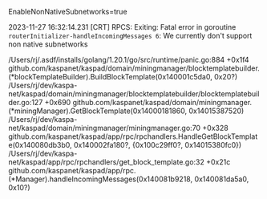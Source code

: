 EnableNonNativeSubnetworks=true

2023-11-27 16:32:14.231 [CRT] RPCS: Exiting: Fatal error in goroutine `routerInitializer-handleIncomingMessages 6`: We currently don't support non native subnetworks

/Users/rj/.asdf/installs/golang/1.20.1/go/src/runtime/panic.go:884 +0x1f4
github.com/kaspanet/kaspad/domain/miningmanager/blocktemplatebuilder.(*blockTemplateBuilder).BuildBlockTemplate(0x140001c5da0, 0x20?)
/Users/rj/dev/kaspa-net/kaspad/domain/miningmanager/blocktemplatebuilder/blocktemplatebuilder.go:127 +0x690
github.com/kaspanet/kaspad/domain/miningmanager.(*miningManager).GetBlockTemplate(0x14000181860, 0x14015387520)
/Users/rj/dev/kaspa-net/kaspad/domain/miningmanager/miningmanager.go:70 +0x328
github.com/kaspanet/kaspad/app/rpc/rpchandlers.HandleGetBlockTemplate(0x140080db3b0, 0x140002fa180?, {0x100c29ff0?, 0x14015380fc0})
/Users/rj/dev/kaspa-net/kaspad/app/rpc/rpchandlers/get_block_template.go:32 +0x21c
github.com/kaspanet/kaspad/app/rpc.(\*Manager).handleIncomingMessages(0x140081b9218, 0x140081da5a0, 0x10?)

